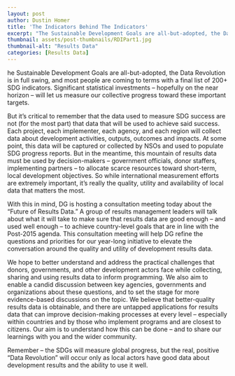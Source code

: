 ```yaml
---
layout: post
author: Dustin Homer
title: 'The Indicators Behind The Indicators'
excerpt: "The Sustainable Development Goals are all-but-adopted, the Data Revolution is in full swing..."
thumbnail: assets/post-thumbnails/RDIPart1.jpg
thumbnail-alt: "Results Data"
categories: [Results Data]
---
```


he Sustainable Development Goals are all-but-adopted, the Data Revolution is in full swing, and most people are coming to terms with a final list of 200+ SDG indicators. Significant statistical investments – hopefully on the near horizon – will let us measure our collective progress toward these important targets. 

But it’s critical to remember that the data used to measure SDG success are not (for the most part) that data that will be used to achieve said success. Each project, each implementer, each agency, and each region will collect data about development activities, outputs, outcomes and impacts. At some point, this data will be captured or collected by NSOs and used to populate SDG progress reports. But in the meantime, this mountain of results data must be used by decision-makers – government officials, donor staffers, implementing partners – to allocate scarce resources toward short-term, local development objectives. So while international measurement efforts are extremely important, it’s really the quality, utility and availability of local data that matters the most. 

With this in mind, DG is hosting a consultation meeting today about the “Future of Results Data.” A group of results management leaders will talk about what it will take to make sure that results data are good enough – and used well enough – to achieve country-level goals that are in line with the Post-2015 agenda. This consultation meeting will help DG refine the questions and priorities for our year-long initiative to elevate the conversation around the quality and utility of development results data. 

We hope to better understand and address the practical challenges that donors, governments, and other development actors face while collecting, sharing and using results data to inform programming. We also aim to enable a candid discussion between key agencies, governments and organizations about these questions, and to set the stage for more evidence-based discussions on the topic. We believe that better-quality results data is obtainable, and there are untapped applications for results data that can improve decision-making processes at every level – especially within countries and by those who implement programs and are closest to citizens. Our aim is to understand how this can be done – and to share our learnings with you and the wider community.

Remember – the SDGs will measure global progress, but the real, positive “Data Revolution” will occur only as local actors have good data about development results and the ability to use it well. 
